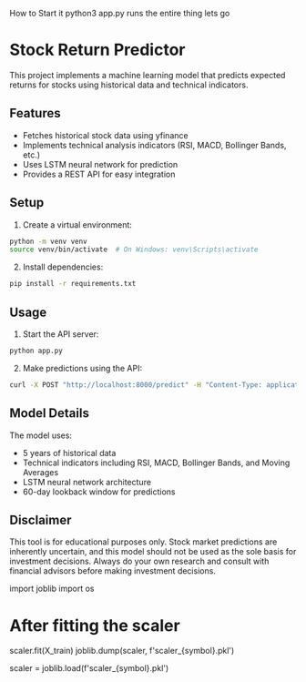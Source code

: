 How to Start it
python3 app.py runs the entire thing lets go

# Stock Return Predictor

This project implements a machine learning model that predicts expected returns for stocks using historical data and technical indicators.

## Features

- Fetches historical stock data using yfinance
- Implements technical analysis indicators (RSI, MACD, Bollinger Bands, etc.)
- Uses LSTM neural network for prediction
- Provides a REST API for easy integration

## Setup

1. Create a virtual environment:
```bash
python -m venv venv
source venv/bin/activate  # On Windows: venv\Scripts\activate
```

2. Install dependencies:
```bash
pip install -r requirements.txt
```

## Usage

1. Start the API server:
```bash
python app.py
```

2. Make predictions using the API:
```bash
curl -X POST "http://localhost:8000/predict" -H "Content-Type: application/json" -d '{"symbol": "AAPL"}'
```

## Model Details

The model uses:
- 5 years of historical data
- Technical indicators including RSI, MACD, Bollinger Bands, and Moving Averages
- LSTM neural network architecture
- 60-day lookback window for predictions

## Disclaimer

This tool is for educational purposes only. Stock market predictions are inherently uncertain, and this model should not be used as the sole basis for investment decisions. Always do your own research and consult with financial advisors before making investment decisions. 

import joblib
import os

# After fitting the scaler
scaler.fit(X_train)
joblib.dump(scaler, f'scaler_{symbol}.pkl')

scaler = joblib.load(f'scaler_{symbol}.pkl') 